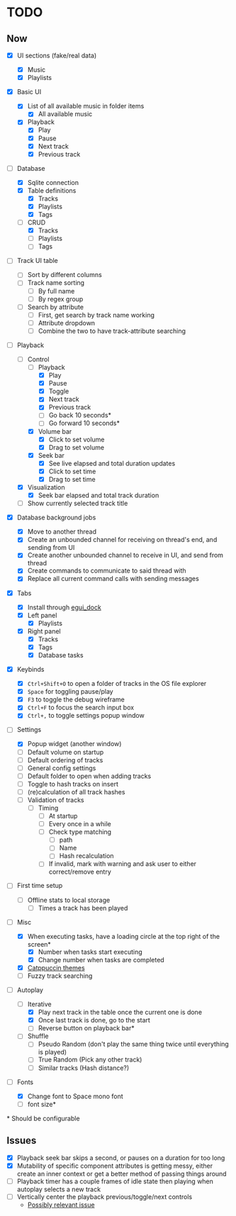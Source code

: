 # TODO

## Now

- [x] UI sections (fake/real data)

  - [x] Music
  - [x] Playlists

- [x] Basic UI

  - [x] List of all available music in folder items
    - [x] All available music
  - [x] Playback
    - [x] Play
    - [x] Pause
    - [x] Next track
    - [x] Previous track

- [ ] Database

  - [x] Sqlite connection
  - [x] Table definitions
    - [x] Tracks
    - [x] Playlists
    - [x] Tags
  - [ ] CRUD
    - [x] Tracks
    - [ ] Playlists
    - [ ] Tags

- [ ] Track UI table

  - [ ] Sort by different columns
  - [ ] Track name sorting
    - [ ] By full name
    - [ ] By regex group
  - [ ] Search by attribute
    - [ ] First, get search by track name working
    - [ ] Attribute dropdown
    - [ ] Combine the two to have track-attribute searching

- [ ] Playback

  - [ ] Control
    - [ ] Playback
      - [x] Play
      - [x] Pause
      - [x] Toggle
      - [x] Next track
      - [x] Previous track
      - [ ] Go back 10 seconds\*
      - [ ] Go forward 10 seconds\*
    - [x] Volume bar
      - [x] Click to set volume
      - [x] Drag to set volume
    - [x] Seek bar
      - [x] See live elapsed and total duration updates
      - [x] Click to set time
      - [x] Drag to set time
  - [x] Visualization
    - [x] Seek bar elapsed and total track duration
  - [ ] Show currently selected track title

- [x] Database background jobs

  - [x] Move to another thread
  - [x] Create an unbounded channel for receiving on thread's end, and sending from UI
  - [x] Create another unbounded channel to receive in UI, and send from thread
  - [x] Create commands to communicate to said thread with
  - [x] Replace all current command calls with sending messages

- [x] Tabs

  - [x] Install through [egui_dock](https://crates.io/crates/egui_dock)
  - [x] Left panel
    - [x] Playlists
  - [x] Right panel
    - [x] Tracks
    - [x] Tags
    - [x] Database tasks

- [x] Keybinds

  - [x] `Ctrl+Shift+O` to open a folder of tracks in the OS file explorer
  - [x] `Space` for toggling pause/play
  - [x] `F3` to toggle the debug wireframe
  - [x] `Ctrl+F` to focus the search input box
  - [x] `Ctrl+,` to toggle settings popup window

- [ ] Settings

  - [x] Popup widget (another window)
  - [ ] Default volume on startup
  - [ ] Default ordering of tracks
  - [ ] General config settings
  - [ ] Default folder to open when adding tracks
  - [ ] Toggle to hash tracks on insert
  - [ ] (re)calculation of all track hashes
  - [ ] Validation of tracks
    - [ ] Timing
      - [ ] At startup
      - [ ] Every once in a while
      - [ ] Check type matching
        - [ ] path
        - [ ] Name
        - [ ] Hash recalculation
      - [ ] If invalid, mark with warning and ask user to either correct/remove entry

- [ ] First time setup

  - [ ] Offline stats to local storage
    - [ ] Times a track has been played

- [ ] Misc

  - [x] When executing tasks, have a loading circle at the top right of the screen\*
    - [x] Number when tasks start executing
    - [x] Change number when tasks are completed
  - [x] [Catppuccin themes](https://crates.io/crates/catppuccin-egui)
  - [ ] Fuzzy track searching

- [ ] Autoplay

  - [ ] Iterative
    - [x] Play next track in the table once the current one is done
    - [x] Once last track is done, go to the start
    - [ ] Reverse button on playback bar\*
  - [ ] Shuffle
    - [ ] Pseudo Random (don't play the same thing twice until everything is played)
    - [ ] True Random (Pick any other track)
    - [ ] Similar tracks (Hash distance?)

- [ ] Fonts

  - [x] Change font to Space mono font
  - [ ] font size\*

\* Should be configurable

## Issues

- [x] Playback seek bar skips a second, or pauses on a duration for too long
- [x] Mutability of specific component attributes is getting messy, either create an inner context or get a better method of passing things around
- [ ] Playback timer has a couple frames of idle state then playing when autoplay selects a new track
- [ ] Vertically center the playback previous/toggle/next controls
  - [Possibly relevant issue](https://github.com/emilk/egui/discussions/1197)
